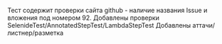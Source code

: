 Тест содержит проверки сайта github - наличие названия Issue и 
вложения под номером 92.
Добавлены проверки SelenideTest/AnnotatedStepTest/LambdaStepTest
Добавлены аттачи/листнер/разметка
